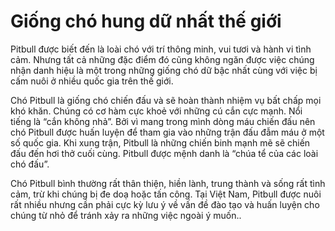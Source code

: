 <!DOCTYPE html>
<html>
 <head>
  <title>DOG.com</title>
</head>

<body>

<h1>Giống chó hung dữ nhất thế giới</h1>

<p>Pitbull được biết đến là loài chó với trí thông minh, vui tươi và hành vi tình cảm. Nhưng tất cả những đặc điểm đó cũng không ngăn được việc chúng nhận danh hiệu là một trong những giống chó dữ bậc nhất cùng với việc bị cấm nuôi ở nhiều quốc gia trên thế giới.</p>
<p>Chó Pitbull là giống chó chiến đấu và sẽ hoàn thành nhiệm vụ bất chấp mọi khó khăn. Chúng có cơ hàm cực khoẻ với những cú cắn cực mạnh. Nổi tiếng là “cắn không nhả”. Bởi vì mang trong mình dòng máu chiến đấu nên chó Pitbull được huấn luyện để tham gia vào những trận đấu đẫm máu ở một số quốc gia. Khi xung trận, Pitbull là những chiến binh mạnh mẽ sẽ chiến đấu đến hơi thở cuối cùng. Pitbull được mệnh danh là “chúa tể của các loài chó đấu”.</p>
<p>Chó Pitbull bình thường rất thân thiện, hiền lành, trung thành và sống rất tình cảm, trừ khi chúng bị đe doạ hoặc tấn công. Tại Việt Nam, Pitbull được nuôi rất nhiều nhưng cần phải cực kỳ lưu ý về vấn đề đào tạo và huấn luyện cho chúng từ nhỏ để tránh xảy ra những việc ngoài ý muốn..</p>

</body>
</html>
